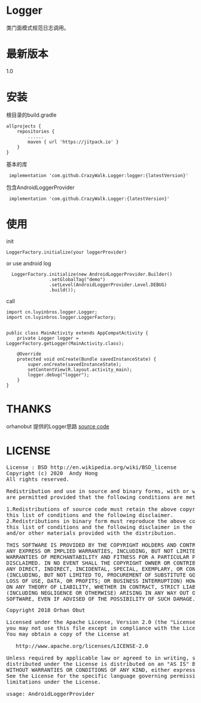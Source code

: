 # Logger
类门面模式规范日志调用。

# 最新版本
1.0

# 安装
根目录的build.gradle
```
allprojects {
    repositories {
        ......        
        maven { url 'https://jitpack.io' }
    }
}

```

基本的库
```
 implementation 'com.github.CrazyWalk.Logger:logger:{latestVersion}'
```

包含AndroidLoggerProvider
```
 implementation 'com.github.CrazyWalk.Logger:{latestVersion}'
```

# 使用
init
```
LoggerFactory.initialize(your loggerProvider)
```

or use android log
```
  LoggerFactory.initialize(new AndroidLoggerProvider.Builder()
                .setGlobalTag("demo")
                .setLevel(AndroidLoggerProvider.Level.DEBUG)
                .build());
```

call
```
import cn.luyinbros.logger.Logger;
import cn.luyinbros.logger.LoggerFactory;


public class MainActivity extends AppCompatActivity {
    private Logger logger = LoggerFactory.getLogger(MainActivity.class);

    @Override
    protected void onCreate(Bundle savedInstanceState) {
        super.onCreate(savedInstanceState);
        setContentView(R.layout.activity_main);
        logger.debug("logger");
    }
}

```

# THANKS
orhanobut 提供的Logger思路 [source code](https://github.com/orhanobut/logger)


# LICENSE
<pre>
License : BSD http://en.wikipedia.org/wiki/BSD_license
Copyright (c) 2020  Andy Hong
All rights reserved.

Redistribution and use in source and binary forms, with or without modification,
are permitted provided that the following conditions are met:

1.Redistributions of source code must retain the above copyright notice,
this list of conditions and the following disclaimer.
2.Redistributions in binary form must reproduce the above copyright notice,
this list of conditions and the following disclaimer in the documentation
and/or other materials provided with the distribution.

THIS SOFTWARE IS PROVIDED BY THE COPYRIGHT HOLDERS AND CONTRIBUTORS "AS IS" AND
ANY EXPRESS OR IMPLIED WARRANTIES, INCLUDING, BUT NOT LIMITED TO, THE IMPLIED
WARRANTIES OF MERCHANTABILITY AND FITNESS FOR A PARTICULAR PURPOSE ARE
DISCLAIMED. IN NO EVENT SHALL THE COPYRIGHT OWNER OR CONTRIBUTORS BE LIABLE FOR
ANY DIRECT, INDIRECT, INCIDENTAL, SPECIAL, EXEMPLARY, OR CONSEQUENTIAL DAMAGES
(INCLUDING, BUT NOT LIMITED TO, PROCUREMENT OF SUBSTITUTE GOODS OR SERVICES;
LOSS OF USE, DATA, OR PROFITS; OR BUSINESS INTERRUPTION) HOWEVER CAUSED AND
ON ANY THEORY OF LIABILITY, WHETHER IN CONTRACT, STRICT LIABILITY, OR TORT
(INCLUDING NEGLIGENCE OR OTHERWISE) ARISING IN ANY WAY OUT OF THE USE OF THIS
SOFTWARE, EVEN IF ADVISED OF THE POSSIBILITY OF SUCH DAMAGE.
</pre>


<pre>
Copyright 2018 Orhan Obut

Licensed under the Apache License, Version 2.0 (the "License");
you may not use this file except in compliance with the License.
You may obtain a copy of the License at

   http://www.apache.org/licenses/LICENSE-2.0

Unless required by applicable law or agreed to in writing, software
distributed under the License is distributed on an "AS IS" BASIS,
WITHOUT WARRANTIES OR CONDITIONS OF ANY KIND, either express or implied.
See the License for the specific language governing permissions and
limitations under the License.

usage: AndroidLoggerProvider
</pre>